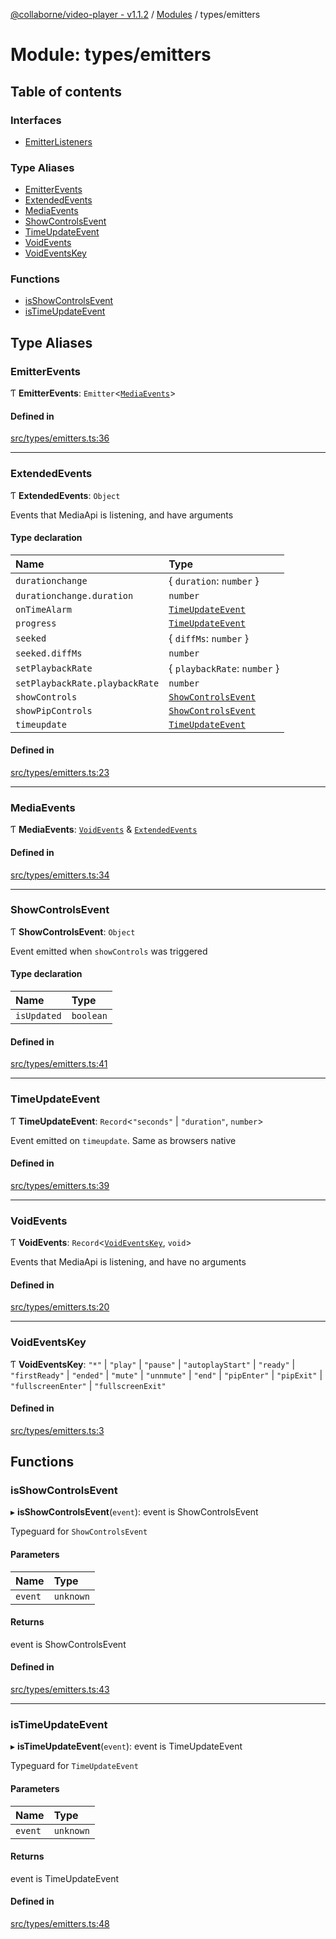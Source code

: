[@collaborne/video-player - v1.1.2](/docs/../README.md) / [Modules](/docs/modules.md) / types/emitters

# Module: types/emitters

## Table of contents

### Interfaces

- [EmitterListeners](/docs/interfaces/types_emitters.EmitterListeners.md)

### Type Aliases

- [EmitterEvents](/docs/modules/types_emitters.md#emitterevents)
- [ExtendedEvents](/docs/modules/types_emitters.md#extendedevents)
- [MediaEvents](/docs/modules/types_emitters.md#mediaevents)
- [ShowControlsEvent](/docs/modules/types_emitters.md#showcontrolsevent)
- [TimeUpdateEvent](/docs/modules/types_emitters.md#timeupdateevent)
- [VoidEvents](/docs/modules/types_emitters.md#voidevents)
- [VoidEventsKey](/docs/modules/types_emitters.md#voideventskey)

### Functions

- [isShowControlsEvent](/docs/modules/types_emitters.md#isshowcontrolsevent)
- [isTimeUpdateEvent](/docs/modules/types_emitters.md#istimeupdateevent)

## Type Aliases

### EmitterEvents

Ƭ **EmitterEvents**: `Emitter`<[`MediaEvents`](/docs/modules/types_emitters.md#mediaevents)\>

#### Defined in

[src/types/emitters.ts:36](https://github.com/Collaborne/video-player/blob/1c3dd32/src/types/emitters.ts#L36)

___

### ExtendedEvents

Ƭ **ExtendedEvents**: `Object`

Events that MediaApi is listening, and have arguments

#### Type declaration

| Name | Type |
| :------ | :------ |
| `durationchange` | { `duration`: `number`  } |
| `durationchange.duration` | `number` |
| `onTimeAlarm` | [`TimeUpdateEvent`](/docs/modules/types_emitters.md#timeupdateevent) |
| `progress` | [`TimeUpdateEvent`](/docs/modules/types_emitters.md#timeupdateevent) |
| `seeked` | { `diffMs`: `number`  } |
| `seeked.diffMs` | `number` |
| `setPlaybackRate` | { `playbackRate`: `number`  } |
| `setPlaybackRate.playbackRate` | `number` |
| `showControls` | [`ShowControlsEvent`](/docs/modules/types_emitters.md#showcontrolsevent) |
| `showPipControls` | [`ShowControlsEvent`](/docs/modules/types_emitters.md#showcontrolsevent) |
| `timeupdate` | [`TimeUpdateEvent`](/docs/modules/types_emitters.md#timeupdateevent) |

#### Defined in

[src/types/emitters.ts:23](https://github.com/Collaborne/video-player/blob/1c3dd32/src/types/emitters.ts#L23)

___

### MediaEvents

Ƭ **MediaEvents**: [`VoidEvents`](/docs/modules/types_emitters.md#voidevents) & [`ExtendedEvents`](/docs/modules/types_emitters.md#extendedevents)

#### Defined in

[src/types/emitters.ts:34](https://github.com/Collaborne/video-player/blob/1c3dd32/src/types/emitters.ts#L34)

___

### ShowControlsEvent

Ƭ **ShowControlsEvent**: `Object`

Event emitted when `showControls` was triggered

#### Type declaration

| Name | Type |
| :------ | :------ |
| `isUpdated` | `boolean` |

#### Defined in

[src/types/emitters.ts:41](https://github.com/Collaborne/video-player/blob/1c3dd32/src/types/emitters.ts#L41)

___

### TimeUpdateEvent

Ƭ **TimeUpdateEvent**: `Record`<``"seconds"`` \| ``"duration"``, `number`\>

Event emitted on `timeupdate`. Same as browsers native

#### Defined in

[src/types/emitters.ts:39](https://github.com/Collaborne/video-player/blob/1c3dd32/src/types/emitters.ts#L39)

___

### VoidEvents

Ƭ **VoidEvents**: `Record`<[`VoidEventsKey`](/docs/modules/types_emitters.md#voideventskey), `void`\>

Events that MediaApi is listening, and have no arguments

#### Defined in

[src/types/emitters.ts:20](https://github.com/Collaborne/video-player/blob/1c3dd32/src/types/emitters.ts#L20)

___

### VoidEventsKey

Ƭ **VoidEventsKey**: ``"*"`` \| ``"play"`` \| ``"pause"`` \| ``"autoplayStart"`` \| ``"ready"`` \| ``"firstReady"`` \| ``"ended"`` \| ``"mute"`` \| ``"unnmute"`` \| ``"end"`` \| ``"pipEnter"`` \| ``"pipExit"`` \| ``"fullscreenEnter"`` \| ``"fullscreenExit"``

#### Defined in

[src/types/emitters.ts:3](https://github.com/Collaborne/video-player/blob/1c3dd32/src/types/emitters.ts#L3)

## Functions

### isShowControlsEvent

▸ **isShowControlsEvent**(`event`): event is ShowControlsEvent

Typeguard for `ShowControlsEvent`

#### Parameters

| Name | Type |
| :------ | :------ |
| `event` | `unknown` |

#### Returns

event is ShowControlsEvent

#### Defined in

[src/types/emitters.ts:43](https://github.com/Collaborne/video-player/blob/1c3dd32/src/types/emitters.ts#L43)

___

### isTimeUpdateEvent

▸ **isTimeUpdateEvent**(`event`): event is TimeUpdateEvent

Typeguard for `TimeUpdateEvent`

#### Parameters

| Name | Type |
| :------ | :------ |
| `event` | `unknown` |

#### Returns

event is TimeUpdateEvent

#### Defined in

[src/types/emitters.ts:48](https://github.com/Collaborne/video-player/blob/1c3dd32/src/types/emitters.ts#L48)
